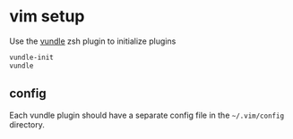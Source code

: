 # vim setup

Use the [vundle] zsh plugin to initialize plugins

```sh
vundle-init
vundle
```

## config

Each vundle plugin should have a separate config file in the `~/.vim/config` directory.

[vundle]: https://github.com/robbyrussell/oh-my-zsh/tree/master/plugins/vundle
